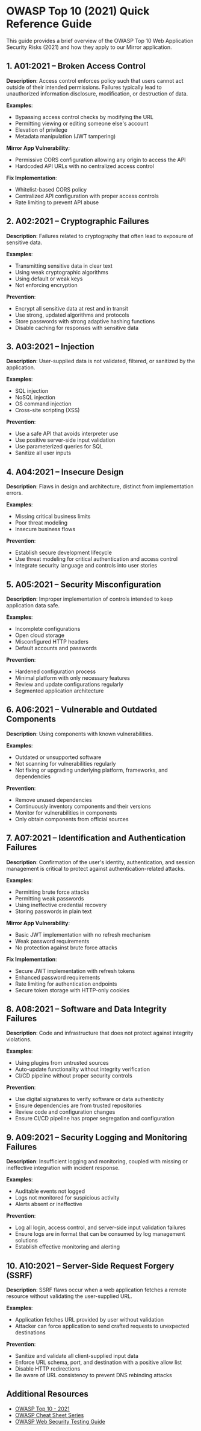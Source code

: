# OWASP Top 10 (2021) Quick Reference Guide

This guide provides a brief overview of the OWASP Top 10 Web Application Security Risks (2021) and how they apply to our Mirror application.

## 1. A01:2021 – Broken Access Control

**Description**: Access control enforces policy such that users cannot act outside of their intended permissions. Failures typically lead to unauthorized information disclosure, modification, or destruction of data.

**Examples**:
- Bypassing access control checks by modifying the URL
- Permitting viewing or editing someone else's account
- Elevation of privilege
- Metadata manipulation (JWT tampering)

**Mirror App Vulnerability**: 
- Permissive CORS configuration allowing any origin to access the API
- Hardcoded API URLs with no centralized access control

**Fix Implementation**: 
- Whitelist-based CORS policy
- Centralized API configuration with proper access controls
- Rate limiting to prevent API abuse

## 2. A02:2021 – Cryptographic Failures

**Description**: Failures related to cryptography that often lead to exposure of sensitive data.

**Examples**:
- Transmitting sensitive data in clear text
- Using weak cryptographic algorithms
- Using default or weak keys
- Not enforcing encryption

**Prevention**:
- Encrypt all sensitive data at rest and in transit
- Use strong, updated algorithms and protocols
- Store passwords with strong adaptive hashing functions
- Disable caching for responses with sensitive data

## 3. A03:2021 – Injection

**Description**: User-supplied data is not validated, filtered, or sanitized by the application.

**Examples**:
- SQL injection
- NoSQL injection
- OS command injection
- Cross-site scripting (XSS)

**Prevention**:
- Use a safe API that avoids interpreter use
- Use positive server-side input validation
- Use parameterized queries for SQL
- Sanitize all user inputs

## 4. A04:2021 – Insecure Design

**Description**: Flaws in design and architecture, distinct from implementation errors.

**Examples**:
- Missing critical business limits
- Poor threat modeling
- Insecure business flows

**Prevention**:
- Establish secure development lifecycle
- Use threat modeling for critical authentication and access control
- Integrate security language and controls into user stories

## 5. A05:2021 – Security Misconfiguration

**Description**: Improper implementation of controls intended to keep application data safe.

**Examples**:
- Incomplete configurations
- Open cloud storage
- Misconfigured HTTP headers
- Default accounts and passwords

**Prevention**:
- Hardened configuration process
- Minimal platform with only necessary features
- Review and update configurations regularly
- Segmented application architecture

## 6. A06:2021 – Vulnerable and Outdated Components

**Description**: Using components with known vulnerabilities.

**Examples**:
- Outdated or unsupported software
- Not scanning for vulnerabilities regularly
- Not fixing or upgrading underlying platform, frameworks, and dependencies

**Prevention**:
- Remove unused dependencies
- Continuously inventory components and their versions
- Monitor for vulnerabilities in components
- Only obtain components from official sources

## 7. A07:2021 – Identification and Authentication Failures

**Description**: Confirmation of the user's identity, authentication, and session management is critical to protect against authentication-related attacks.

**Examples**:
- Permitting brute force attacks
- Permitting weak passwords
- Using ineffective credential recovery
- Storing passwords in plain text

**Mirror App Vulnerability**:
- Basic JWT implementation with no refresh mechanism
- Weak password requirements
- No protection against brute force attacks

**Fix Implementation**:
- Secure JWT implementation with refresh tokens
- Enhanced password requirements
- Rate limiting for authentication endpoints
- Secure token storage with HTTP-only cookies

## 8. A08:2021 – Software and Data Integrity Failures

**Description**: Code and infrastructure that does not protect against integrity violations.

**Examples**:
- Using plugins from untrusted sources
- Auto-update functionality without integrity verification
- CI/CD pipeline without proper security controls

**Prevention**:
- Use digital signatures to verify software or data authenticity
- Ensure dependencies are from trusted repositories
- Review code and configuration changes
- Ensure CI/CD pipeline has proper segregation and configuration

## 9. A09:2021 – Security Logging and Monitoring Failures

**Description**: Insufficient logging and monitoring, coupled with missing or ineffective integration with incident response.

**Examples**:
- Auditable events not logged
- Logs not monitored for suspicious activity
- Alerts absent or ineffective

**Prevention**:
- Log all login, access control, and server-side input validation failures
- Ensure logs are in format that can be consumed by log management solutions
- Establish effective monitoring and alerting

## 10. A10:2021 – Server-Side Request Forgery (SSRF)

**Description**: SSRF flaws occur when a web application fetches a remote resource without validating the user-supplied URL.

**Examples**:
- Application fetches URL provided by user without validation
- Attacker can force application to send crafted requests to unexpected destinations

**Prevention**:
- Sanitize and validate all client-supplied input data
- Enforce URL schema, port, and destination with a positive allow list
- Disable HTTP redirections
- Be aware of URL consistency to prevent DNS rebinding attacks

## Additional Resources

- [OWASP Top 10 - 2021](https://owasp.org/Top10/)
- [OWASP Cheat Sheet Series](https://cheatsheetseries.owasp.org/)
- [OWASP Web Security Testing Guide](https://owasp.org/www-project-web-security-testing-guide/)